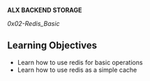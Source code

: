 __ALX BACKEND STORAGE__

*0x02-Redis_Basic*

## Learning Objectives
- Learn how to use redis for basic operations
- Learn how to use redis as a simple cache
